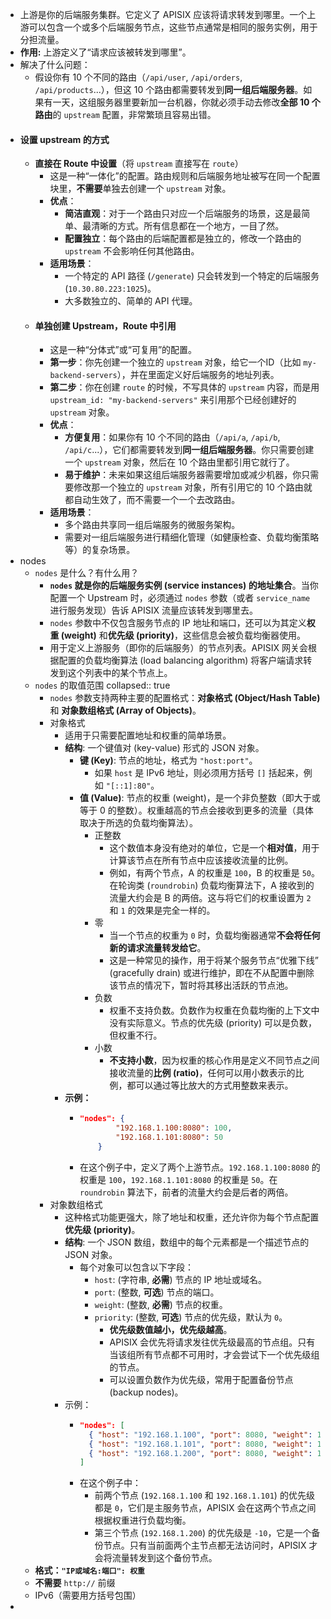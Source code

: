 - 上游是你的后端服务集群。它定义了 APISIX 应该将请求转发到哪里。一个上游可以包含一个或多个后端服务节点，这些节点通常是相同的服务实例，用于分担流量。
- **作用:** 上游定义了“请求应该被转发到哪里”。
- 解决了什么问题：
	- 假设你有 10 个不同的路由（`/api/user`, `/api/orders`, `/api/products`...），但这 10 个路由都需要转发到**同一组后端服务器**。如果有一天，这组服务器里要新加一台机器，你就必须手动去修改**全部 10 个路由**的 `upstream` 配置，非常繁琐且容易出错。
- #### 设置 upstream 的方式
	- **直接在 Route 中设置**（将 `upstream` 直接写在 `route`）
		- 这是一种“一体化”的配置。路由规则和后端服务地址被写在同一个配置块里，**不需要**单独去创建一个 `upstream` 对象。
		- **优点**：
			- **简洁直观**：对于一个路由只对应一个后端服务的场景，这是最简单、最清晰的方式。所有信息都在一个地方，一目了然。
			- **配置独立**：每个路由的后端配置都是独立的，修改一个路由的 `upstream` 不会影响任何其他路由。
		- **适用场景**：
			- 一个特定的 API 路径 (`/generate`) 只会转发到一个特定的后端服务 (`10.30.80.223:1025`)。
			- 大多数独立的、简单的 API 代理。
	- #### 单独创建 Upstream，Route 中引用
		- 这是一种“分体式”或“可复用”的配置。
		- **第一步**：你先创建一个独立的 `upstream` 对象，给它一个ID（比如 `my-backend-servers`），并在里面定义好后端服务的地址列表。
		- **第二步**：你在创建 `route` 的时候，不写具体的 `upstream` 内容，而是用 `upstream_id: "my-backend-servers"` 来引用那个已经创建好的 `upstream` 对象。
		- **优点**：
			- **方便复用**：如果你有 10 个不同的路由（`/api/a`, `/api/b`, `/api/c`...），它们都需要转发到**同一组后端服务器**。你只需要创建一个 `upstream` 对象，然后在 10 个路由里都引用它就行了。
			- **易于维护**：未来如果这组后端服务器需要增加或减少机器，你只需要修改那一个独立的 `upstream` 对象，所有引用它的 10 个路由就都自动生效了，而不需要一个一个去改路由。
		- **适用场景**：
			- 多个路由共享同一组后端服务的微服务架构。
			- 需要对一组后端服务进行精细化管理（如健康检查、负载均衡策略等）的复杂场景。
- nodes
	- `nodes` 是什么？有什么用？
		- **`nodes` 就是你的后端服务实例 (service instances) 的地址集合**。当你配置一个 Upstream 时，必须通过 `nodes` 参数（或者 `service_name` 进行服务发现）告诉 APISIX 流量应该转发到哪里去。
		- `nodes` 参数中不仅包含服务节点的 IP 地址和端口，还可以为其定义**权重 (weight)** 和**优先级 (priority)**，这些信息会被负载均衡器使用。
		- 用于定义上游服务（即你的后端服务）的节点列表。APISIX 网关会根据配置的负载均衡算法 (load balancing algorithm) 将客户端请求转发到这个列表中的某个节点上。
	- `nodes` 的取值范围
	  collapsed:: true
		- `nodes` 参数支持两种主要的配置格式：**对象格式 (Object/Hash Table)** 和 **对象数组格式 (Array of Objects)**。
		- 对象格式
			- 适用于只需要配置地址和权重的简单场景。
			- **结构**: 一个键值对 (key-value) 形式的 JSON 对象。
				- **键 (Key)**: 节点的地址，格式为 `"host:port"`。
					- 如果 `host` 是 IPv6 地址，则必须用方括号 `[]` 括起来，例如 `"[::1]:80"`。
				- **值 (Value)**: 节点的权重 (weight)，是一个非负整数（即大于或等于 0 的整数）。权重越高的节点会接收到更多的流量（具体取决于所选的负载均衡算法）。
					- 正整数
						- 这个数值本身没有绝对的单位，它是一个**相对值**，用于计算该节点在所有节点中应该接收流量的比例。
						- 例如，有两个节点，A 的权重是 `100`，B 的权重是 `50`。在轮询类 (`roundrobin`) 负载均衡算法下，A 接收到的流量大约会是 B 的两倍。这与将它们的权重设置为 `2` 和 `1` 的效果是完全一样的。
					- 零
						- 当一个节点的权重为 `0` 时，负载均衡器通常**不会将任何新的请求流量转发给它**。
						- 这是一种常见的操作，用于将某个服务节点“优雅下线” (gracefully drain) 或进行维护，即在不从配置中删除该节点的情况下，暂时将其移出活跃的节点池。
					- 负数
						- 权重不支持负数。负数作为权重在负载均衡的上下文中没有实际意义。节点的优先级 (priority) 可以是负数，但权重不行。
					- 小数
						- **不支持小数**，因为权重的核心作用是定义不同节点之间接收流量的**比例 (ratio)**，任何可以用小数表示的比例，都可以通过等比放大的方式用整数来表示。
			- **示例：**
				- ```json
				  "nodes": {
				          "192.168.1.100:8080": 100,
				          "192.168.1.101:8080": 50
				      }
				  ```
				- 在这个例子中，定义了两个上游节点。`192.168.1.100:8080` 的权重是 `100`，`192.168.1.101:8080` 的权重是 `50`。在 `roundrobin` 算法下，前者的流量大约会是后者的两倍。
		- 对象数组格式
			- 这种格式功能更强大，除了地址和权重，还允许你为每个节点配置**优先级 (priority)**。
			- **结构**: 一个 JSON 数组，数组中的每个元素都是一个描述节点的 JSON 对象。
				- 每个对象可以包含以下字段：
					- `host`: (字符串, **必需**) 节点的 IP 地址或域名。
					- `port`: (整数, **可选**) 节点的端口。
					- `weight`: (整数, **必需**) 节点的权重。
					- `priority`: (整数, **可选**) 节点的优先级，默认为 `0`。
						- **优先级数值越小，优先级越高**。
						- APISIX 会优先将请求发往优先级最高的节点组。只有当该组所有节点都不可用时，才会尝试下一个优先级组的节点。
						- 可以设置负数作为优先级，常用于配置备份节点 (backup nodes)。
			- 示例：
				- ```json
				  "nodes": [
				    { "host": "192.168.1.100", "port": 8080, "weight": 100, "priority": 0 },
				    { "host": "192.168.1.101", "port": 8080, "weight": 100, "priority": 0 },
				    { "host": "192.168.1.200", "port": 8080, "weight": 1, "priority": -10 }
				  ]
				  ```
				- 在这个例子中：
					- 前两个节点 (`192.168.1.100` 和 `192.168.1.101`) 的优先级都是 `0`，它们是主服务节点，APISIX 会在这两个节点之间根据权重进行负载均衡。
					- 第三个节点 (`192.168.1.200`) 的优先级是 `-10`，它是一个备份节点。只有当前面两个主节点都无法访问时，APISIX 才会将流量转发到这个备份节点。
	- **格式：`"IP或域名:端口": 权重`**
	- **不需要** `http://` 前缀
	- IPv6（需要用方括号包围）
-
